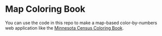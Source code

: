 # Map Coloring Book 

You can use the code in this repo to make a map-based color-by-numbers web application like the <a href="https://travisormsby.com/mn-census-coloring-book">Minnesota Census Coloring Book</a>.
